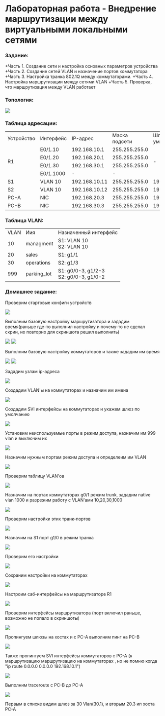 #  Лабораторная работа - Внедрение маршрутизации между виртуальными локальными сетями


###  Задание:

+Часть 1. Создание сети и настройка основных параметров устройства
+Часть 2. Создание сетей VLAN и назначение портов коммутатора
+Часть 3. Настройка транка 802.1Q между коммутаторами.
+Часть 4. Настройка маршрутизации между сетями VLAN
+Часть 5. Проверка, что маршрутизация между VLAN работает




### Топология:

![](./imgs/tp.png)


### Таблица адресации:


<table>

<tr>
	<td>Устройство</td>
	<td>Интерфейс</td>
	<td>IP-адрес</td>
	<td>Маска подсети</td>
	<td>Шлюз по умолчанию</td>
</tr>

<tr>
        <td rowspan="4">R1</td>
        <td>E0/1.10</td>
	  <td>192.168.10.1</td>
	  <td>255.255.255.0</td>
	  <td rowspan="4">-</td>
</tr>

<tr>
        <td>E0/1.20</td>
	  <td>192.168.20.1</td>
	  <td>255.255.255.0</td>
</tr>

<tr>
        <td>E0/1.30</td>
	  <td>192.168.30.1</td>
	  <td>255.255.255.0</td>
</tr>

<tr>
        <td>E0/1.1000</td>
	  <td>-</td>
	  <td>-</td>
</tr>

<tr>
        <td>S1</td>
        <td>VLAN 10</td>
	  <td>192.168.10.11</td>
	  <td>255.255.255.0</td>
	  <td>192.168.10.1</td>
</tr>

<tr>
        <td>S2</td>
        <td>VLAN 10</td>
	  <td>192.168.10.12</td>
	  <td>255.255.255.0</td>
	  <td>192.168.10.1</td>
</tr>

<tr>
        <td>PC-A</td>
        <td>NIC</td>
	  <td>192.168.20.3</td>
	  <td>255.255.255.0</td>
	  <td>192.168.20.1</td>
</tr>

<tr>
        <td>PC-B</td>
        <td>NIC</td>
	  <td>192.168.30.3</td>
	  <td>255.255.255.0</td>
	  <td>192.168.30.1</td>
</tr>

</table>


### Таблица VLAN:


<table>

<tr>
	<td>VLAN</td>
	<td>Иия</td>
	<td>Назначенный интерфейс</td>
</tr>

<tr>
	<td>10</td>
	<td>managment</td>
	<td>S1: VLAN 10</br>S2: VLAN 10</td>
</tr>

<tr>
      <td>20</td>
	<td>sales</td>
	<td>S1: g1/1</td>
</tr>

<tr>
	<td>30</td>
	<td>operations</td>
	<td>S2: g1/3</td>
</tr>

<tr>
	<td>999</td>
	<td>parking_lot</td>
	<td>S1: g0/0-3, g1/2-3</br>S2: g0/0-3, g1/0-2</td>
</tr>

</table>


### Домашнее задание:

Проверим стартовые конфиги устройств

![](./imgs/no_settings.png)

Выполним базовую настройку маршрутизатора и зададим время(раньше где-то выполнил настройку и почему-то не сделал скрин, но повторно для скриншота решил выполнить)


![](./imgs/1.1.png)
![](./imgs/1.png)

Выполним базовую настройку коммутаторов и также зададим им время

![](./imgs/2.png)
![](./imgs/2.1.png)

Зададим узлам ip-адреса

![](./imgs/3.png)

Создадим VLAN'ы на коммутаторах и назначим им имена

![](./imgs/4.png)

Создадим SVI интерфейсы на коммутаторах и укажем шлюз по умолчанию

![](./imgs/5.png)


Установим неиспользуемые порты в режим доступа, назначим им 999 vlan и выключим их

![](./imgs/6.png)


Назначим нужным портам режим доступа и определеим им VLAN

![](./imgs/7.png)

Проверим таблицу VLAN'ов

![](./imgs/7.1.png)


Назначим на портах коммутаторах g0/1 режим trunk, зададим native vlan 1000 и разрежим работу с VLAN'ами 10,20,30,1000

![](./imgs/8.png)

Проверим настройки этих транк-портов

![](./imgs/8.1.png)

Назначим на S1 порт g1/0 в режим транка

![](./imgs/9.png)

Проверим его настройки

![](./imgs/9.1.png)

Сохраним настройки на коммутаторах

![](./imgs/9.2.png)

Настроим саб-интерфейсы на маршрутизаторе R1

![](./imgs/11.png)

Проверим интерфейсы маршрутизатора (порт включил раньше, возможно не попало в скриншоты)

![](./imgs/11.1.png)

Пропингуем шлюзы на хостах и с PC-A выполним пинг на PC-B

![](./imgs/12.png)


Также пропингуем SVI интерфейсы коммутаторов с PC-A (я маршрутизацию маршрутизацию на коммутаторах , но не помню когда "ip route 0.0.0.0 0.0.0.0 192.168.10.1")

 
![](./imgs/12.1.png)

Выполним traceroute с PC-B до PC-A

![](./imgs/13.png)

Первым в списке видим шлюз за 30 Vlan(30.1), и вторым 20.3 ип хоста PC-A 


